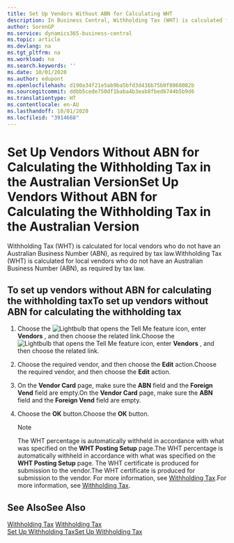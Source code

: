 ```yaml
---
title: Set Up Vendors Without ABN for Calculating WHT
description: In Business Central, Withholding Tax (WHT) is calculated for local vendors who do not have an Australian Business Number (ABN), as required by tax law.
author: SorenGP
ms.service: dynamics365-business-central
ms.topic: article
ms.devlang: na
ms.tgt_pltfrm: na
ms.workload: na
ms.search.keywords: ''
ms.date: 10/01/2020
ms.author: edupont
ms.openlocfilehash: d190a34f21e5ab9ba5bfd3d436b75b0f8068082b
ms.sourcegitcommit: ddbb5cede750df1baba4b3eab8fbed6744b5b9d6
ms.translationtype: HT
ms.contentlocale: en-AU
ms.lasthandoff: 10/01/2020
ms.locfileid: "3914668"
---
```

# <a name="set-up-vendors-without-abn-for-calculating-the-withholding-tax-in-the-australian-version"></a><span data-ttu-id="719d6-103">Set Up Vendors Without ABN for Calculating the Withholding Tax in the Australian Version</span><span class="sxs-lookup"><span data-stu-id="719d6-103">Set Up Vendors Without ABN for Calculating the Withholding Tax in the Australian Version</span></span>

<span data-ttu-id="719d6-104">Withholding Tax (WHT) is calculated for local vendors who do not have an Australian Business Number (ABN), as required by tax law.</span><span class="sxs-lookup"><span data-stu-id="719d6-104">Withholding Tax (WHT) is calculated for local vendors who do not have an Australian Business Number (ABN), as required by tax law.</span></span>  

## <a name="to-set-up-vendors-without-abn-for-calculating-the-withholding-tax"></a><span data-ttu-id="719d6-105">To set up vendors without ABN for calculating the withholding tax</span><span class="sxs-lookup"><span data-stu-id="719d6-105">To set up vendors without ABN for calculating the withholding tax</span></span>  

1.  <span data-ttu-id="719d6-106">Choose the ![Lightbulb that opens the Tell Me feature](../../media/ui-search/search_small.png "Tell me what you want to do") icon, enter **Vendors** , and then choose the related link.</span><span class="sxs-lookup"><span data-stu-id="719d6-106">Choose the ![Lightbulb that opens the Tell Me feature](../../media/ui-search/search_small.png "Tell me what you want to do") icon, enter **Vendors** , and then choose the related link.</span></span>  
2.  <span data-ttu-id="719d6-107">Choose the required vendor, and then choose the **Edit** action.</span><span class="sxs-lookup"><span data-stu-id="719d6-107">Choose the required vendor, and then choose the **Edit** action.</span></span>  
3.  <span data-ttu-id="719d6-108">On the **Vendor Card** page, make sure the **ABN** field and the **Foreign Vend** field are empty.</span><span class="sxs-lookup"><span data-stu-id="719d6-108">On the **Vendor Card** page, make sure the **ABN** field and the **Foreign Vend** field are empty.</span></span>  
4.  <span data-ttu-id="719d6-109">Choose the **OK** button.</span><span class="sxs-lookup"><span data-stu-id="719d6-109">Choose the **OK** button.</span></span>  

    > [!NOTE]  
    >  <span data-ttu-id="719d6-110">The WHT percentage is automatically withheld in accordance with what was specified on the **WHT Posting Setup** page.</span><span class="sxs-lookup"><span data-stu-id="719d6-110">The WHT percentage is automatically withheld in accordance with what was specified on the **WHT Posting Setup** page.</span></span> <span data-ttu-id="719d6-111">The WHT certificate is produced for submission to the vendor.</span><span class="sxs-lookup"><span data-stu-id="719d6-111">The WHT certificate is produced for submission to the vendor.</span></span> <span data-ttu-id="719d6-112">For more information, see [Withholding Tax](withholding-tax.md).</span><span class="sxs-lookup"><span data-stu-id="719d6-112">For more information, see [Withholding Tax](withholding-tax.md).</span></span>  

## <a name="see-also"></a><span data-ttu-id="719d6-113">See Also</span><span class="sxs-lookup"><span data-stu-id="719d6-113">See Also</span></span>  
 <span data-ttu-id="719d6-114">[Withholding Tax](withholding-tax.md) </span><span class="sxs-lookup"><span data-stu-id="719d6-114">[Withholding Tax](withholding-tax.md) </span></span>  
 [<span data-ttu-id="719d6-115">Set Up Withholding Tax</span><span class="sxs-lookup"><span data-stu-id="719d6-115">Set Up Withholding Tax</span></span>](how-to-set-up-withholding-tax.md)
